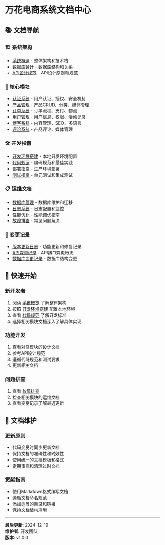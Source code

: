 # 万花电商系统文档中心

## 📚 文档导航

### 🏗️ 系统架构
- [系统概览](./architecture/overview.md) - 整体架构和技术栈
- [数据库设计](./architecture/database.md) - 数据库结构和关系
- [API设计规范](./architecture/api-standards.md) - API设计原则和规范

### 🔐 核心模块
- [认证系统](./modules/auth.md) - 用户认证、授权、安全机制
- [产品管理](./modules/product.md) - 产品CRUD、分类、媒体管理
- [订单系统](./modules/order.md) - 订单流程、支付、物流
- [用户管理](./modules/user.md) - 用户信息、权限、活动记录
- [博客系统](./modules/blog.md) - 内容管理、SEO、多语言
- [评论系统](./modules/review.md) - 产品评论、媒体管理

### 🛠️ 开发指南
- [开发环境搭建](./development/setup.md) - 本地开发环境配置
- [代码规范](./development/coding-standards.md) - 编码规范和最佳实践
- [部署指南](./development/deployment.md) - 生产环境部署
- [测试指南](./development/testing.md) - 单元测试和集成测试

### 📋 运维文档
- [数据库管理](./operations/database.md) - 数据库维护和迁移
- [日志系统](./operations/logging.md) - 日志配置和监控
- [性能优化](./operations/performance.md) - 性能调优指南
- [故障排查](./operations/troubleshooting.md) - 常见问题解决

### 🔄 变更记录
- [版本更新日志](./changelog/versions.md) - 功能更新和修复记录
- [API变更记录](./changelog/api-changes.md) - API接口变更历史
- [数据库变更记录](./changelog/database-changes.md) - 数据库结构变更

## 🎯 快速开始

### 新开发者
1. 阅读 [系统概览](./architecture/overview.md) 了解整体架构
2. 按照 [开发环境搭建](./development/setup.md) 配置本地环境
3. 查看 [代码规范](./development/coding-standards.md) 了解开发标准
4. 选择相关模块文档深入了解具体实现

### 功能开发
1. 查看对应模块的设计文档
2. 参考API设计规范
3. 遵循代码规范和测试要求
4. 更新相关文档

### 问题排查
1. 查看 [故障排查](./operations/troubleshooting.md)
2. 检查相关模块的运维文档
3. 查看变更记录了解最近更新

## 📝 文档维护

### 更新原则
- 代码变更时同步更新文档
- 保持文档的准确性和时效性
- 使用统一的文档模板和格式
- 定期审查和清理过时文档

### 贡献指南
- 使用Markdown格式编写文档
- 遵循文档命名规范
- 添加适当的目录和链接
- 保持文档结构清晰

---

**最后更新**: 2024-12-19  
**维护者**: 开发团队  
**版本**: v1.0.0
